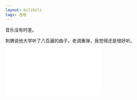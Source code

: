 ```yaml
---
layout: bilibili
tags: 吉他
---
```


音乐没有时差。

刺猬说他大学听了八百遍的曲子。老调重弹，我觉得还是很好听。

<div class="responsive-video-container">
  <iframe src="//player.bilibili.com/player.html?aid=420699357&bvid=BV1D3411272Z&cid=412670555&page=1" scrolling="no" border="0" frameborder="no" framespacing="0" allowfullscreen="true"> </iframe>
</div>